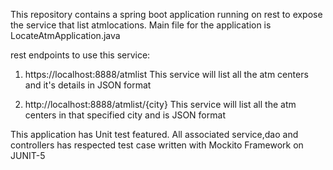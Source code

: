 This repository contains a spring boot application running on rest to expose the service that list atmlocations.
Main file for the application is LocateAtmApplication.java 


rest endpoints to use this service:
1. https://localhost:8888/atmlist
This service will list all the atm centers and it's details in JSON format

2. http://localhost:8888/atmlist/{city}
This service will list all the atm centers in that specified city and is JSON format

This application has Unit test featured. All associated service,dao and controllers has respected test case written with Mockito Framework on JUNIT-5
